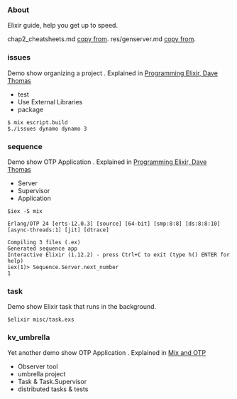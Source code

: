 
### About

Elixir guide, help you get up to speed.

chap2_cheatsheets.md [copy from](https://github.com/rstacruz/cheatsheets).
res/genserver.md [copy from](https://elixir-lang.org/cheatsheets/gen-server.pdf).

### issues

Demo show organizing a project .
Explained in [Programming Elixir, Dave Thomas](https://www.amazon.com/Programming-Elixir-1-6-Functional-Concurrent/dp/1680502999/ref=sr_1_4?dchild=1&keywords=elixir&qid=1631671759&s=books&sr=1-4)

- test
- Use External Libraries
- package


```
$ mix escript.build
$./issues dynamo dynamo 3

```

### sequence

Demo show OTP Application .
Explained in [Programming Elixir, Dave Thomas](https://www.amazon.com/Programming-Elixir-1-6-Functional-Concurrent/dp/1680502999/ref=sr_1_4?dchild=1&keywords=elixir&qid=1631671759&s=books&sr=1-4)

- Server
- Supervisor
- Application

```
$iex -S mix

Erlang/OTP 24 [erts-12.0.3] [source] [64-bit] [smp:8:8] [ds:8:8:10] [async-threads:1] [jit] [dtrace]

Compiling 3 files (.ex)
Generated sequence app
Interactive Elixir (1.12.2) - press Ctrl+C to exit (type h() ENTER for help)
iex(1)> Sequence.Server.next_number
1

```

### task

Demo show Elixir task that runs in the background.

```
$elixir misc/task.exs

```

### kv_umbrella

Yet another demo show OTP Application .
Explained in [Mix and OTP](https://elixir-lang.org/getting-started/mix-otp/introduction-to-mix.html)

- Observer tool
- umbrella project
- Task & Task.Supervisor
- distributed tasks & tests


